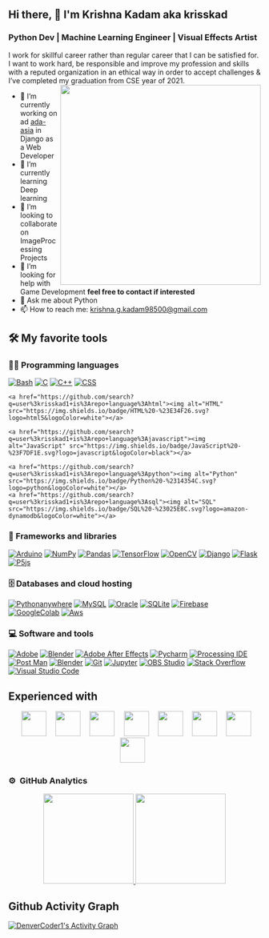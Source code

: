 
## Hi there, 👋  I'm Krishna Kadam aka krisskad
### Python Dev | Machine Learning Engineer |  Visual Effects Artist

I work for skillful career rather than regular career that I can be satisfied for. I want to work hard, be responsible and improve my profession and skills with a reputed organization in an ethical way in order to accept challenges & I’ve completed my graduation from CSE year of 2021.
<br>
<img align="right" src="https://www.inventateq.com/assets/python/small.gif" width="400px" />

- 🔭 I’m currently working on ad [ada-asia](https://devdoot.ekatta.in/) in Django as a Web Developer
- 🌱 I’m currently learning Deep learning
- 👯 I’m looking to collaborate on ImageProcessing Projects
- 🤔 I’m looking for help with Game Development __feel free to contact if interested__
- 💬 Ask me about Python
- 📫 How to reach me: [krishna.g.kadam98500@gmail.com](krishna.g.kadam98500@gmail.com)


###

## 🛠️ My favorite tools

### 👨‍💻 Programming languages

<p>
    <a href="https://github.com/search?q=user%3krisskad1+is%3Arepo+language%3Abash"><img alt="Bash" src="https://img.shields.io/badge/Bash%20-%23121011.svg?logo=gnu-bash&logoColor=white"></a>
    <a href="https://github.com/search?q=user%3krisskad1+is%3Arepo+language%3Ac"><img alt="C" src="https://img.shields.io/badge/C%20-%232370ED.svg?logo=c&logoColor=white"></a>
    <a href="https://github.com/search?q=user%3krisskad1+is%3Arepo+language%3Acpp"><img alt="C++" src="https://img.shields.io/badge/C++%20-%2300599C.svg?logo=c%2B%2B&logoColor=white"></a>
    <a href="https://github.com/search?q=user%3krisskad1+is%3Arepo+language%3Acss"><img alt="CSS" src="https://img.shields.io/badge/CSS%20-%231572B6.svg?logo=css3&logoColor=white"></a>

    <a href="https://github.com/search?q=user%3krisskad1+is%3Arepo+language%3Ahtml"><img alt="HTML" src="https://img.shields.io/badge/HTML%20-%23E34F26.svg?logo=html5&logoColor=white"></a>

    <a href="https://github.com/search?q=user%3krisskad1+is%3Arepo+language%3Ajavascript"><img alt="JavaScript" src="https://img.shields.io/badge/JavaScript%20-%23F7DF1E.svg?logo=javascript&logoColor=black"></a>

    <a href="https://github.com/search?q=user%3krisskad1+is%3Arepo+language%3Apython"><img alt="Python" src="https://img.shields.io/badge/Python%20-%2314354C.svg?logo=python&logoColor=white"></a>
    <a href="https://github.com/search?q=user%3krisskad1+is%3Arepo+language%3Asql"><img alt="SQL" src="https://img.shields.io/badge/SQL%20-%23025E8C.svg?logo=amazon-dynamodb&logoColor=white"></a>
</p>


### 🧰 Frameworks and libraries

<p>
    <a href="#"><img alt="Arduino" src="https://img.shields.io/badge/-Arduino-00979D?logo=Arduino&logoColor=white"></a>
    <a href="#"><img alt="NumPy" src="https://img.shields.io/badge/Numpy%20-%23013243.svg?logo=numpy&logoColor=white"></a>
    <a href="#"><img alt="Pandas" src="https://img.shields.io/badge/Pandas%20-%23150458.svg?logo=pandas&logoColor=white"></a>
    <a href="#"><img alt="TensorFlow" src="https://img.shields.io/badge/TensorFlow%20-%23FF6F00.svg?logo=TensorFlow&logoColor=white"></a>
    <a href="#"><img alt="OpenCV" src="https://img.shields.io/badge/OpenCV%20-%23FF6F00.svg?logo=OpenCV&logoColor=white"></a>
    <a href="#"><img alt="Django" src="https://img.shields.io/badge/Django%20-%23FF6F00.svg?logo=Django&logoColor=white"></a>
    <a href="#"><img alt="Flask" src="https://img.shields.io/badge/Flask%20-%23FF6F00.svg?logo=Flask&logoColor=white"></a>
    <a href="#"><img alt="P5js" src="https://img.shields.io/badge/P5js%20-%23FF6F00.svg?logo=P5js&logoColor=white"></a>


</p>

### 🗄️ Databases and cloud hosting

<p>
    <a href="#"><img alt="Pythonanywhere" src="https://img.shields.io/badge/Pythonanywhere%20-%23430098.svg?logo=pythonanywhere&logoColor=white"></a>
    <a href="#"><img alt="MySQL" src="https://img.shields.io/badge/MySQL-%2300f.svg?logo=mysql&logoColor=white"></a>
    <a href="#"><img alt="Oracle" src ="https://img.shields.io/badge/Oracle%20-%23F00000.svg?logo=oracle&logoColor=white"></a>
    <a href="#"><img alt="SQLite" src ="https://img.shields.io/badge/SQLite-%2307405e.svg?logo=sqlite&logoColor=white"></a>
    <a href="#"><img alt="Firebase" src ="https://img.shields.io/badge/Firebase-%2307405e.svg?logo=firebase&logoColor=white"></a>
    <a href="#"><img alt="GoogleColab" src ="https://img.shields.io/badge/GoogleColab-%2307405e.svg?logo=google-colab&logoColor=white"></a>
    <a href="#"><img alt="Aws" src ="https://img.shields.io/badge/Aws-%2307405e.svg?logo=aws&logoColor=white"></a>


</p>

### 💻 Software and tools

<p>
    <a href="#"><img alt="Adobe" src="https://img.shields.io/badge/Adobe%20-%23FF0000.svg?logo=adobe&logoColor=white"></a>
    <a href="#"><img alt="Blender" src="https://img.shields.io/badge/Blender%20-%23FF0000.svg?logo=blender&logoColor=white"></a>
    <a href="#"><img alt="Adobe After Effects" src="https://img.shields.io/badge/AdobeAfterEffects%20-%23FF0000.svg?logo=adobeaftereffects&logoColor=white"></a>
    <a href="#"><img alt="Pycharm" src="https://img.shields.io/badge/Pycharm%20-%23FF0000.svg?logo=pycharm&logoColor=white"></a>
    <a href="#"><img alt="Processing IDE" src="https://img.shields.io/badge/ProcessingIDE%20-%23FF0000.svg?logo=processingide&logoColor=white"></a>
    <a href="#"><img alt="Post Man" src="https://img.shields.io/badge/Postman%20-%23FF0000.svg?logo=postman&logoColor=white"></a>
    <a href="#"><img alt="Blender" src="https://img.shields.io/badge/Blender%20-%23FF0000.svg?logo=blender&logoColor=white"></a>
    <a href="#"><img alt="Git" src="https://img.shields.io/badge/Git%20-%23F05033.svg?logo=git&logoColor=white"></a>
    <a href="#"><img alt="Jupyter" src="https://img.shields.io/badge/Jupyter%20-%23F37626.svg?logo=Jupyter&logoColor=white"></a>
    <a href="#"><img alt="OBS Studio" src="https://img.shields.io/badge/-OBS%20Studio-302E31?logo=obs-studio&logoColor=white"></a>
    <a href="#"><img alt="Stack Overflow" src="https://img.shields.io/badge/-Stack%20Overflow-FE7A16?logo=stack-overflow&logoColor=white"></a>
    <a href="#"><img alt="Visual Studio Code" src="https://img.shields.io/badge/Visual%20Studio%20Code-0078d7.svg?logo=visual-studio-code&logoColor=white"></a>
</p>



## Experienced with 
<p align="center" >
<code> <img height="50" src="https://github.com/uannabi/-/blob/master/resource/python-icon.svg"> </code>
<code> <img height="50" src="https://github.com/uannabi/-/blob/master/resource/dj.svg"> </code>
<code> <img height="50" src="https://github.com/uannabi/-/blob/master/resource/git.svg"> </code>
<code> <img height="50" src="https://github.com/uannabi/-/blob/master/resource/linux-ar21.svg"> </code>
<code> <img height="50" src="https://github.com/uannabi/-/blob/master/resource/other/gdal-ar21.svg"> </code>
<code> <img height="50" src="https://github.com/uannabi/-/blob/master/resource/other/sqlite-ar21.svg"> </code>
<code> <img height="50" src="https://github.com/uannabi/-/blob/master/resource/other/mysql-ar21.svg"> </code>
<code> <img height="50" src="https://github.com/uannabi/-/blob/master/resource/other/postgresql-ar21.svg"> </code>
</p>


### ⚙️ &nbsp;GitHub Analytics

<p align="center">
<a href="https://github.com/krisskad">
  <img height="180em" src="https://github-readme-stats-eight-theta.vercel.app/api?username=krisskad&show_icons=true&theme=algolia&include_all_commits=true&count_private=true"/>
  <img height="180em" src="https://github-readme-stats-eight-theta.vercel.app/api/top-langs/?username=krisskad&layout=compact&langs_count=8&theme=algolia"/>
</a>
</p>

###

## Github Activity Graph

<!-- https://github.com/ashutosh00710/github-readme-activity-graph -->
<a href="https://github.com/krisskad/github-readme-activity-graph"><img alt="DenverCoder1's Activity Graph" src="https://activity-graph.herokuapp.com/graph?username=krisskad&bg_color=1F222E&color=F8D866&line=F85D7F&point=FFFFFF&hide_border=true" /></a>

